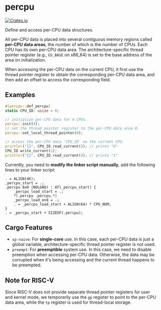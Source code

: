 # percpu

[![Crates.io](https://img.shields.io/crates/v/percpu)](https://crates.io/crates/percpu)

Define and access per-CPU data structures.

All per-CPU data is placed into several contiguous memory regions called
**per-CPU data areas**, the number of which is the number of CPUs. Each CPU
has its own per-CPU data area. The architecture-specific thread pointer
register (e.g., `GS_BASE` on x86_64) is set to the base address of the area
on initialization.

When accessing the per-CPU data on the current CPU, it first use the thread
pointer register to obtain the corresponding per-CPU data area, and then add
an offset to access the corresponding field.

## Examples

```rust
#[percpu::def_percpu]
static CPU_ID: usize = 0;

// initialize per-CPU data for 4 CPUs.
percpu::init(4);
// set the thread pointer register to the per-CPU data area 0.
percpu::set_local_thread_pointer(0);

// access the per-CPU data `CPU_ID` on the current CPU.
println!("{}", CPU_ID.read_current()); // prints "0"
CPU_ID.write_current(1);
println!("{}", CPU_ID.read_current()); // prints "1"
```

Currently, you need to **modify the linker script manually**, add the following lines to your linker script:

```
. = ALIGN(4K);
_percpu_start = .;
.percpu 0x0 (NOLOAD) : AT(_percpu_start) {
    _percpu_load_start = .;
    *(.percpu .percpu.*)
    _percpu_load_end = .;
    . = _percpu_load_start + ALIGN(64) * CPU_NUM;
}
. = _percpu_start + SIZEOF(.percpu);
```

## Cargo Features

- `sp-naive`: For **single-core** use. In this case, each per-CPU data is
just a global variable, architecture-specific thread pointer register is
not used.
- `preempt`: For **preemptible** system use. In this case, we need to disable
preemption when accessing per-CPU data. Otherwise, the data may be corrupted
when it's being accessing and the current thread happens to be preempted.

## Note for RISC-V

Since RISC-V does not provide separate thread pointer registers for user and
kernel mode, we temporarily use the `gp` register to point to the per-CPU data
area, while the `tp` register is used for thread-local storage.
